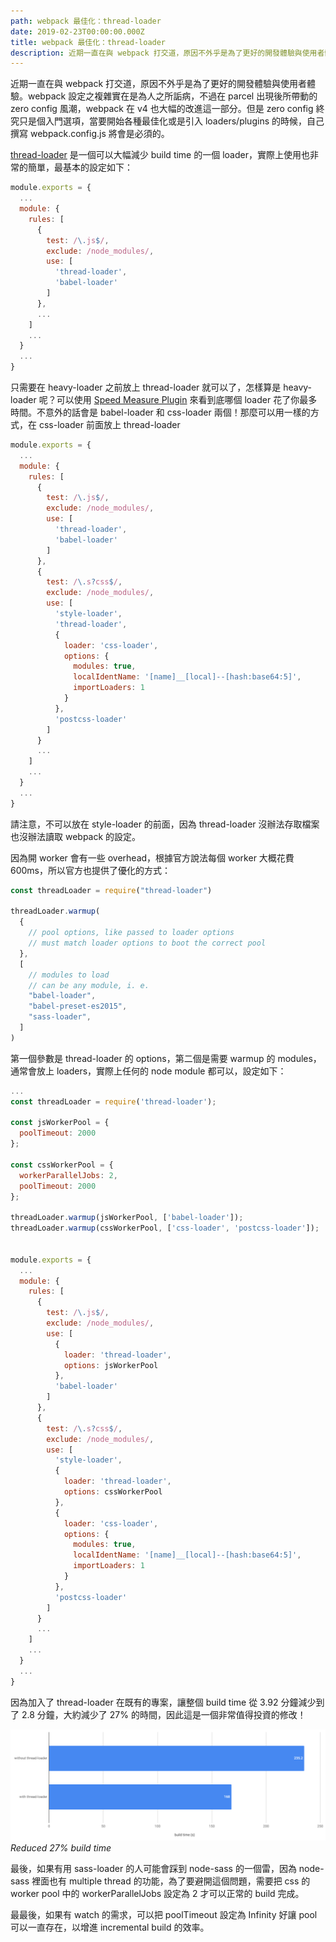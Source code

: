 ```yaml
---
path: webpack 最佳化：thread-loader
date: 2019-02-23T00:00:00.000Z
title: webpack 最佳化：thread-loader
description: 近期一直在與 webpack 打交道，原因不外乎是為了更好的開發體驗與使用者體驗。webpack 設定之複雜實在是為人之所詬病，不過在 parcel 出現後所帶動的 zero config 風潮，webpack 在 v4 也大幅的改進這一部分。但是 zero config 終究只是個入門選項，當要開始各種最佳化或是引入 loaders/plugins 的時候，自己撰寫 webpack.config.js 將會是必須的。
---
```


近期一直在與 webpack 打交道，原因不外乎是為了更好的開發體驗與使用者體驗。webpack 設定之複雜實在是為人之所詬病，不過在 parcel 出現後所帶動的 zero config 風潮，webpack 在 v4 也大幅的改進這一部分。但是 zero config 終究只是個入門選項，當要開始各種最佳化或是引入 loaders/plugins 的時候，自己撰寫 webpack.config.js 將會是必須的。

[thread-loader](https://github.com/webpack-contrib/thread-loader) 是一個可以大幅減少 build time 的一個 loader，實際上使用也非常的簡單，最基本的設定如下：

```javascript
module.exports = {
  ...
  module: {
    rules: [
      {
        test: /\.js$/,
        exclude: /node_modules/,
        use: [
          'thread-loader',
          'babel-loader'
        ]
      },
      ...
    ]
    ...
  }
  ...
}
```

只需要在 heavy-loader 之前放上 thread-loader 就可以了，怎樣算是 heavy-loader 呢？可以使用 [Speed Measure Plugin](https://github.com/stephencookdev/speed-measure-webpack-plugin) 來看到底哪個 loader 花了你最多時間。不意外的話會是 babel-loader 和 css-loader 兩個！那麼可以用一樣的方式，在 css-loader 前面放上 thread-loader

```javascript
module.exports = {
  ...
  module: {
    rules: [
      {
        test: /\.js$/,
        exclude: /node_modules/,
        use: [
          'thread-loader',
          'babel-loader'
        ]
      },
      {
        test: /\.s?css$/,
        exclude: /node_modules/,
        use: [
          'style-loader',
          'thread-loader',
          {
            loader: 'css-loader',
            options: {
              modules: true,
              localIdentName: '[name]__[local]--[hash:base64:5]',
              importLoaders: 1
            }
          },
          'postcss-loader'
        ]
      }
      ...
    ]
    ...
  }
  ...
}

```

請注意，不可以放在 style-loader 的前面，因為 thread-loader 沒辦法存取檔案也沒辦法讀取 webpack 的設定。

因為開 worker 會有一些 overhead，根據官方說法每個 worker 大概花費 600ms，所以官方也提供了優化的方式：

```javascript
const threadLoader = require("thread-loader")

threadLoader.warmup(
  {
    // pool options, like passed to loader options
    // must match loader options to boot the correct pool
  },
  [
    // modules to load
    // can be any module, i. e.
    "babel-loader",
    "babel-preset-es2015",
    "sass-loader",
  ]
)
```

第一個參數是 thread-loader 的 options，第二個是需要 warmup 的 modules，通常會放上 loaders，實際上任何的 node module 都可以，設定如下：

```javascript
...
const threadLoader = require('thread-loader');

const jsWorkerPool = {
  poolTimeout: 2000
};

const cssWorkerPool = {
  workerParallelJobs: 2,
  poolTimeout: 2000
};

threadLoader.warmup(jsWorkerPool, ['babel-loader']);
threadLoader.warmup(cssWorkerPool, ['css-loader', 'postcss-loader']);


module.exports = {
  ...
  module: {
    rules: [
      {
        test: /\.js$/,
        exclude: /node_modules/,
        use: [
          {
            loader: 'thread-loader',
            options: jsWorkerPool
          },
          'babel-loader'
        ]
      },
      {
        test: /\.s?css$/,
        exclude: /node_modules/,
        use: [
          'style-loader',
          {
            loader: 'thread-loader',
            options: cssWorkerPool
          },
          {
            loader: 'css-loader',
            options: {
              modules: true,
              localIdentName: '[name]__[local]--[hash:base64:5]',
              importLoaders: 1
            }
          },
          'postcss-loader'
        ]
      }
      ...
    ]
    ...
  }
  ...
}
```

因為加入了 thread-loader 在既有的專案，讓整個 build time 從 3.92 分鐘減少到了 2.8 分鐘，大約減少了 27% 的時間，因此這是一個非常值得投資的修改！

![Reduced 27% build time](./images/1oKe6b1JSkC2561VhPEb0tQ.png)_Reduced 27% build time_

最後，如果有用 sass-loader 的人可能會踩到 node-sass 的一個雷，因為 node-sass 裡面也有 multiple thread 的功能，為了要避開這個問題，需要把 css 的 worker pool 中的 workerParallelJobs 設定為 2 才可以正常的 build 完成。

最最後，如果有 watch 的需求，可以把 poolTimeout 設定為 Infinity 好讓 pool 可以一直存在，以增進 incremental build 的效率。
